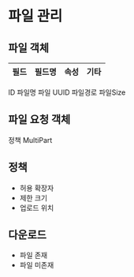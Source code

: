 
# 파일 관리

## 파일 객체
| 필드 | 필드명 | 속성 | 기타 |
|----|-----|----|----|
ID
파일명
파일 UUID
파일경로
파일Size

## 파일 요청 객체
정책
MultiPart

## 정책
- 허용 확장자
- 제한 크기
- 업로드 위치

## 다운로드
- 파일 존재
- 파일 미존재